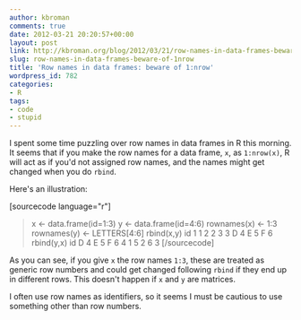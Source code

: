 ```yaml
---
author: kbroman
comments: true
date: 2012-03-21 20:20:57+00:00
layout: post
link: http://kbroman.org/blog/2012/03/21/row-names-in-data-frames-beware-of-1nrow/
slug: row-names-in-data-frames-beware-of-1nrow
title: 'Row names in data frames: beware of 1:nrow'
wordpress_id: 782
categories:
- R
tags:
- code
- stupid
---
```


I spent some time puzzling over row names in data frames in R this morning. It seems that if you make the row names for a data frame, `x`, as `1:nrow(x)`, R will act as if you'd not assigned row names, and the names might get changed when you do `rbind`.

Here's an illustration:

[sourcecode language="r"]
> x <- data.frame(id=1:3)
> y <- data.frame(id=4:6)
> rownames(x) <- 1:3
> rownames(y) <- LETTERS[4:6]
> rbind(x,y)
  id
1  1
2  2
3  3
D  4
E  5
F  6
> rbind(y,x)
  id
D  4
E  5
F  6
4  1
5  2
6  3
[/sourcecode]
<!-- more -->
As you can see, if you give `x` the row names `1:3`, these are treated as generic row numbers and could get changed following `rbind` if they end up in different rows.  This doesn't happen if `x` and `y` are matrices.

I often use row names as identifiers, so it seems I must be cautious to use something other than row numbers.
